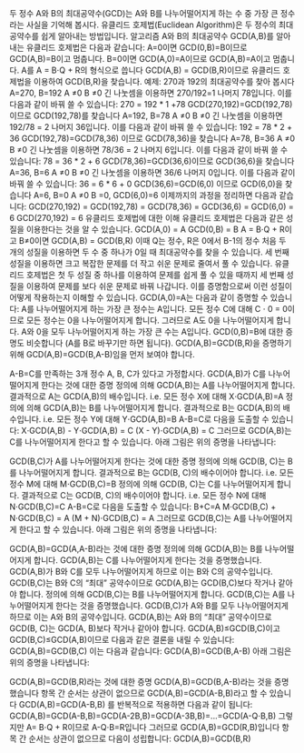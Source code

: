 
두 정수 A와 B의 최대공약수(GCD)는 A와 B를 나누어떨어지게 하는 수 중 가장 큰 정수라는 사실을 기억해 봅시다.
유클리드 호제법(Euclidean Algorithm)은 두 정수의 최대공약수를 쉽게 알아내는 방법입니다.
알고리즘
A와 B의 최대공약수 GCD(A,B)를 알아내는 유클리드 호제법은 다음과 같습니다:
A=0이면 GCD(0,B)=B이므로 GCD(A,B)=B이고 멈춥니다. 
B=0이면 GCD(A,0)=A이므로 GCD(A,B)=A이고 멈춥니다. 
A를 A = B⋅Q + R의 형식으로 씁니다
GCD(A,B) = GCD(B,R)이므로 유클리드 호제법을 이용하여 GCD(B,R)을 찾습니다.
예제:
270과 192의 최대공약수를 찾아 봅시다
A=270, B=192
A ≠0
B ≠0
긴 나눗셈을 이용하면 270/192=1 나머지 78입니다. 이를 다음과 같이 바꿔 쓸 수 있습니다: 270 = 192 * 1 +78
GCD(270,192)=GCD(192,78)이므로 GCD(192,78)를 찾습니다
A=192, B=78
A ≠0
B ≠0
긴 나눗셈을 이용하면 192/78 = 2 나머지 36입니다. 이를 다음과 같이 바꿔 쓸 수 있습니다:
192 = 78 * 2 + 36
GCD(192,78)=GCD(78,36) 이므로 GCD(78,36)을 찾습니다
A=78, B=36
A ≠0
B ≠0
긴 나눗셈을 이용하면 78/36 = 2 나머지 6입니다. 이를 다음과 같이 바꿔 쓸 수 있습니다:
78 = 36 * 2 + 6
GCD(78,36)=GCD(36,6)이므로 GCD(36,6)을 찾습니다
A=36, B=6
A ≠0
B ≠0
긴 나눗셈을 이용하면 36/6 나머지 0입니다. 이를 다음과 같이 바꿔 쓸 수 있습니다:
36 = 6 * 6 + 0
GCD(36,6)=GCD(6,0) 이므로 GCD(6,0)을 찾습니다
A=6, B=0
A ≠0
B =0, GCD(6,0)=6
이제까지의 과정을 정리하면 다음과 같습니다:
GCD(270,192) = GCD(192,78) = GCD(78,36) = GCD(36,6) = GCD(6,0) = 6
GCD(270,192) = 6
유클리드 호제법에 대한 이해
유클리드 호제법은 다음과 같은 성질을 이용한다는 것을 알 수 있습니다.
GCD(A,0) = A
GCD(0,B) = B
A = B⋅Q + R이고 B≠0이면 GCD(A,B) = GCD(B,R) 이때 Q는 정수, R은 0에서 B-1의 정수
처음 두 개의 성질을 이용하면 두 수 중 하나가 0일 때 최대공약수를 찾을 수 있습니다. 세 번째 성질을 이용하면 크고 복잡한 문제를 더 작고 쉬운 문제로 줄여서 풀 수 있습니다.
유클리드 호제법은 첫 두 성질 중 하나를 이용하여 문제를 쉽게 풀 수 있을 때까지 세 번째 성질을 이용하여 문제를 보다 쉬운 문제로 바꿔 나갑니다.
이를 증명함으로써 이런 성질이 어떻게 작용하는지 이해할 수 있습니다.
GCD(A,0)=A는 다음과 같이 증명할 수 있습니다:
A를 나누어떨어지게 하는 가장 큰 정수는 A입니다.
모든 정수 C에 대해 C ⋅ 0 = 0이므로 모든 정수는 0을 나누어떨어지게 합니다. 그러므로 A도 0을 나누어떨어지게 합니다.
A와 0을 모두 나누어떨어지게 하는 가장 큰 수는 A입니다.
GCD(0,B)=B에 대한 증명도 비슷합니다 (A를 B로 바꾸기만 하면 됩니다).
GCD(A,B)=GCD(B,R)을 증명하기 위해 GCD(A,B)=GCD(B,A-B)임을 먼저 보여야 합니다.

A-B=C를 만족하는 3개 정수 A, B, C가 있다고 가정합시다.
GCD(A,B)가 C를 나누어떨어지게 한다는 것에 대한 증명
정의에 의해 GCD(A,B)는 A를 나누어떨어지게 합니다. 결과적으로 A는 GCD(A,B)의 배수입니다. i.e. 모든 정수 X에 대해 X⋅GCD(A,B)=A
정의에 의해 GCD(A,B)는 B를 나누어떨어지게 합니다. 결과적으로 B는 GCD(A,B)의 배수입니다. i.e. 모든 정수 Y에 대해 Y⋅GCD(A,B)=B
A-B=C로 다음을 도출할 수 있습니다:
X⋅GCD(A,B) - Y⋅GCD(A,B) = C
(X - Y)⋅GCD(A,B) = C
그러므로 GCD(A,B)는 C를 나누어떨어지게 한다고 할 수 있습니다.
아래 그림은 위의 증명을 나타냅니다:

GCD(B,C)가 A를 나누어떨어지게 한다는 것에 대한 증명
정의에 의해 GCD(B, C)는 B를 나누어떨어지게 합니다. 결과적으로 B는 GCD(B, C)의 배수이어야 합니다. i.e. 모든 정수 M에 대해 M⋅GCD(B,C)=B
정의에 의해 GCD(B, C)는 C를 나누어떨어지게 합니다. 결과적으로 C는 GCD(B, C)의 배수이어야 합니다. i.e. 모든 정수 N에 대해 N⋅GCD(B,C)=C
A-B=C로 다음을 도출할 수 있습니다:
B+C=A
M⋅GCD(B,C) + N⋅GCD(B,C) = A
(M + N)⋅GCD(B,C) = A
그러므로 GCD(B,C)는 A를 나누어떨어지게 한다고 할 수 있습니다.
아래 그림은 위의 증명을 나타냅니다:

GCD(A,B)=GCD(A,A-B)라는 것에 대한 증명
정의에 의해 GCD(A,B)는 B를 나누어떨어지게 합니다.
GCD(A,B)는 C를 나누어떨어지게 한다는 것을 증명했습니다.
GCD(A,B)가 B와 C를 모두 나누어떨어지게 하므로 이는 B와 C의 공약수입니다.
GCD(B,C)는 B와 C의 “최대” 공약수이므로 GCD(A,B)는 GCD(B,C)보다 작거나 같아야 합니다.
정의에 의해 GCD(B,C)는 B를 나누어떨어지게 합니다.
GCD(B,C)는 A를 나누어떨어지게 한다는 것을 증명했습니다.
GCD(B,C)가 A와 B를 모두 나누어떨어지게 하므로 이는 A와 B의 공약수입니다.
GCD(A,B)는 A와 B의 “최대” 공약수이므로 GCD(B, C)는 GCD(A, B)보다 작거나 같아야 합니다.
GCD(A,B)≤GCD(B,C)이고 GCD(B,C)≤GCD(A,B)이므로 다음과 같은 결론을 내릴 수 있습니다:
GCD(A,B)=GCD(B,C)
이는 다음과 같습니다:
GCD(A,B)=GCD(B,A-B)
아래 그림은 위의 증명을 나타냅니다:

GCD(A,B)=GCD(B,R)라는 것에 대한 증명
GCD(A,B)=GCD(B,A-B)라는 것을 증명했습니다
항목 간 순서는 상관이 없으므로 GCD(A,B)=GCD(A-B,B)라고 할 수 있습니다
GCD(A,B)=GCD(A-B,B) 를 반복적으로 적용하면 다음과 같이 됩니다:
GCD(A,B)=GCD(A-B,B)=GCD(A-2B,B)=GCD(A-3B,B)=...=GCD(A-Q⋅B,B)
그렇지만 A= B⋅Q + R이므로  A-Q⋅B=R입니다
그러므로 GCD(A,B)=GCD(R,B)입니다
항목 간 순서는 상관이 없으므로 다음이 성립합니다:
GCD(A,B)=GCD(B,R)
